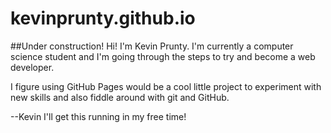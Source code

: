 # kevinprunty.github.io
##Under construction!
Hi! I'm Kevin Prunty. I'm currently a computer science student and I'm 
going through the steps to try and become a web developer. 

I figure using GitHub Pages would be a cool little project to experiment 
with new skills and also fiddle around with git and GitHub. 

--Kevin
I'll get this running in my free time!
